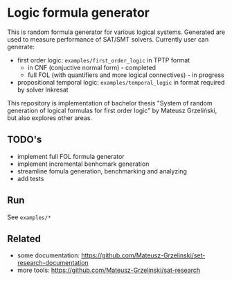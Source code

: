 # Logic formula generator

This is random formula generator for various logical systems. Generated are used to measure performance of SAT/SMT solvers. Currently user can generate:
- first order logic: `examples/first_order_logic` in TPTP format
    - in CNF (conjuctive normal form) - completed
    - full FOL (with quantifiers and more logical connectives) - in progress
- propositional temporal logic: `examples/temporal_logic` in format required by solver Inkresat 

This repository is implementation of bachelor thesis "System of random generation of logical formulas for first order logic" by Mateusz Grzeliński, but also explores other areas.

## TODO's

- implement full FOL formula generator
- implement incremental benhcmark generation
- streamline fomula generation, benchmarking and analyzing
- add tests

## Run

See `examples/*`

## Related

- some documentation: https://github.com/Mateusz-Grzelinski/set-research-documentation
- more tools: https://github.com/Mateusz-Grzelinski/sat-research
